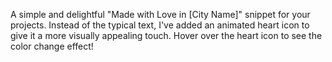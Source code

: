 A simple and delightful "Made with Love in [City Name]" snippet for your projects. Instead of the typical text, I've added an animated heart icon to give it a more visually appealing touch. Hover over the heart icon to see the color change effect!
